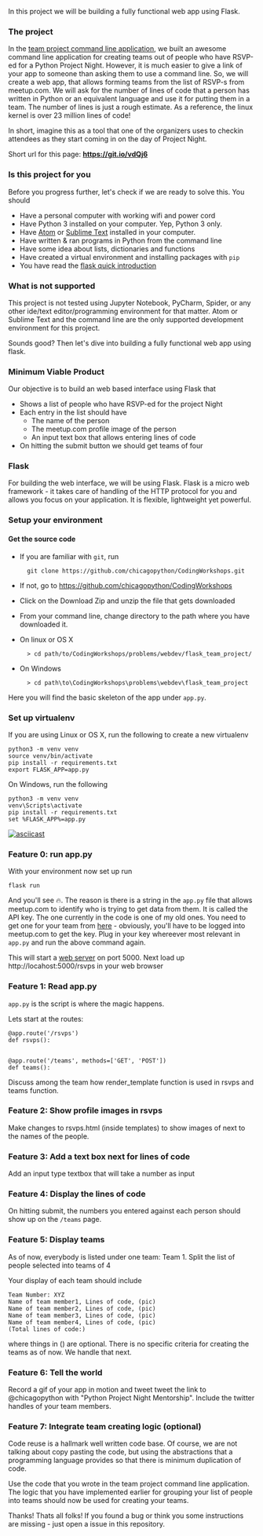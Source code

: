 In this project we will be building a fully functional web app using
Flask.

### The project
In the [team project command line application](https://github.com/chicagopython/CodingWorkshops/tree/master/problems/py101/python_team_project), we built an awesome command line
application for creating teams out of people who have RSVP-ed for a Python Project
Night. However, it is much easier to give a link of your app to someone
than asking them to use a command line. So, we will create a web app, that allows
forming teams from the list of RSVP-s from meetup.com. We
will ask for the number of lines of code that a person has written in
Python or an equivalent language and use it for putting them in a team. The number of lines is just a rough estimate. As a reference, the linux kernel is over 23 million lines of code!

In short, imagine this as a tool that one of the
organizers uses to checkin attendees as they start coming in on the day of
Project Night.

Short url for this page: **https://git.io/vdQj6**

### Is this project for you
Before you progress further, let's check if we are ready to solve this. You should
- Have a personal computer with working wifi and power cord
- Have Python 3 installed on your computer. Yep, Python 3 only.
- Have [Atom](https://atom.io/) or [Sublime Text](https://www.sublimetext.com/3) installed in your computer.
- Have written & ran programs in Python from the command line
- Have some idea about lists, dictionaries and functions
- Have created a virtual environment and installing packages with `pip`
- You have read the [flask quick introduction](http://flask.pocoo.org/docs/0.12/quickstart/)

### What is not supported
This project is not tested using Jupyter Notebook, PyCharm,
Spider, or any other ide/text editor/programming environment for that matter.
Atom or Sublime Text and the command line are the only supported development
environment for this project.

Sounds good? Then let's dive into building a fully functional web app using flask.

### Minimum Viable Product
Our objective is to build an web based interface using Flask that
- Shows a list of people who have RSVP-ed for the project Night
- Each entry in the list should have
  - The name of the person
  - The meetup.com profile image of the person
  - An input text box that allows entering lines of code
- On hitting the submit button we should get teams of four


### Flask
For building the web interface, we will be using Flask.
Flask is a micro web framework - it takes care of handling of the HTTP
protocol for you and allows you focus on your application. It is flexible,
lightweight yet powerful.

### Setup your environment
#### Get the source code
- If you are familiar with `git`, run

		git clone https://github.com/chicagopython/CodingWorkshops.git

- If not, go to https://github.com/chicagopython/CodingWorkshops
- Click on the Download Zip and unzip the file that gets downloaded
- From your command line, change directory to the path where you have downloaded it.
- On linux or OS X

 		> cd path/to/CodingWorkshops/problems/webdev/flask_team_project/

- On Windows

		> cd path\to\CodingWorkshops\problems\webdev\flask_team_project


Here you will find the basic skeleton of the app under `app.py`.

### Set up virtualenv
If you are using Linux or OS X, run the following to create a new virtualenv

    python3 -m venv venv
    source venv/bin/activate
    pip install -r requirements.txt
    export FLASK_APP=app.py

On Windows, run the following

    python3 -m venv venv
    venv\Scripts\activate
    pip install -r requirements.txt
    set %FLASK_APP%=app.py

[![asciicast](https://asciinema.org/a/M1hP91h153PuOPEjVYbot6jPj.png)](https://asciinema.org/a/M1hP91h153PuOPEjVYbot6jPj)

### Feature 0: run app.py
With your environment now set up run

    flask run

And you'll see 🔥.
The reason is there is a string in the `app.py` file that allows meetup.com to identify who is trying to get data from them. It is called the API key. The one currently in the code is one of my old ones. You need to get one for your team from [here](https://secure.meetup.com/meetup_api/key/) - obviously, you'll have to be logged into meetup.com to get the key.
Plug in your key whereever most relevant in `app.py` and run the above command again.

This will start a [web server](https://developer.mozilla.org/en-US/docs/Learn/Common_questions/What_is_a_web_server) on port 5000.
Next load up http://locahost:5000/rsvps in your web browser

### Feature 1: Read app.py
`app.py` is the script is where the magic happens.

Lets start at the routes:

    @app.route('/rsvps')
    def rsvps():


    @app.route('/teams', methods=['GET', 'POST'])
    def teams():

Discuss among the team how render_template function is used in rsvps and teams
function.

### Feature 2: Show profile images in rsvps
Make changes to rsvps.html (inside templates) to show images of next to the
names of the people.

### Feature 3: Add a text box next for lines of code
Add an input type textbox that will take a number as input

### Feature 4: Display the lines of code
On hitting submit, the numbers you entered against each person should show up
on the `/teams` page.

### Feature 5: Display teams
As of now, everybody is listed under one team: Team 1.
Split the list of people selected into teams of 4

Your display of each team should include

    Team Number: XYZ
    Name of team member1, Lines of code, (pic)
    Name of team member2, Lines of code, (pic)
    Name of team member3, Lines of code, (pic)
    Name of team member4, Lines of code, (pic)
    (Total lines of code:)

where things in () are optional.
There is no specific criteria for creating the teams as of now. We handle that
next.

### Feature 6: Tell the world
Record a gif of your app in motion and tweet tweet the link to @chicagopython with "Python Project Night Mentorship". Include the twitter handles of your team members.

### Feature 7: Integrate team creating logic (optional)
Code reuse is a hallmark well written code base. Of course, we are
not talking about copy pasting the code, but using the abstractions that a
programming language provides so that there is minimum duplication of code.

Use the code that you wrote in the team project command line application. The logic
that you have implemented earlier for grouping your list of people into teams
should now be used for creating your teams.

Thanks! Thats all folks!
If you found a bug or think you some instructions are missing - just open a issue in this repository.
